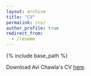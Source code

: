```yaml
---
layout: archive
title: "CV"
permalink: /cv/
author_profile: true
redirect_from:
  - /resume
---
```


{% include base_path %}

Download Avi Chawla's CV [here](https://drive.google.com/file/d/131N9r5_YwhqpTnyFzY8T-S6QTpDpd9w8/view?usp=sharing).
